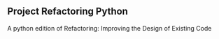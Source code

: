 Project Refactoring Python
--------------------------

A python edition of Refactoring: Improving the Design of Existing Code
